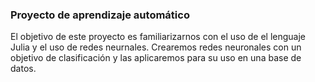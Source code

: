 ### Proyecto de aprendizaje automático
El objetivo de este proyecto es familiarizarnos con el uso de el lenguaje Julia y el uso de redes neurnales. Crearemos redes neuronales con un objetivo de clasificación y las aplicaremos para su uso en una base de datos.
